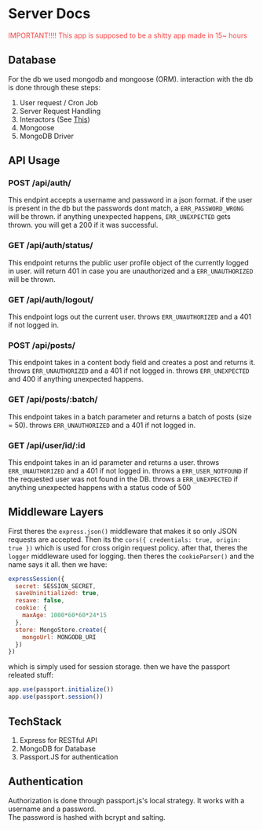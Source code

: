 # Server Docs
<p style="color:#F64444">IMPORTANT!!!! This app is supposed to be a shitty app made in 15~ hours</p>

## Database
For the db we used mongodb and mongoose (ORM). interaction with the db is done through these steps:
1. User request / Cron Job
2. Server Request Handling
3. Interactors (See [This](https://medium.com/expedia-group-tech/onion-architecture-deed8a554423))
4. Mongoose
5. MongoDB Driver

## API Usage

### POST /api/auth/
This endpint accepts a username and password in a json format. if the user is present in the db but the passwords dont match, a `ERR_PASSWORD_WRONG` will be thrown. if anything unexpected happens, `ERR_UNEXPECTED` gets thrown. you will get a 200 if it was successful.

### GET /api/auth/status/
This endpoint returns the public user profile object of the currently logged in user. will return 401 in case you are unauthorized and a `ERR_UNAUTHORIZED` will be thrown.

### GET /api/auth/logout/
This endpoint logs out the current user. throws `ERR_UNAUTHORIZED` and a 401 if not logged in.

### POST /api/posts/
This endpoint takes in a content body field and creates a post and returns it. throws `ERR_UNAUTHORIZED` and a 401 if not logged in. throws `ERR_UNEXPECTED` and 400 if anything unexpected happens.

### GET /api/posts/:batch/
This endpoint takes in a batch parameter and returns a batch of posts (size = 50). throws `ERR_UNAUTHORIZED` and a 401 if not logged in.

### GET /api/user/id/:id
This endpoint takes in an id parameter and returns a user. throws `ERR_UNAUTHORIZED` and a 401 if not logged in. throws a `ERR_USER_NOTFOUND` if the requested user was not found in the DB. throws a `ERR_UNEXPECTED` if anything unexpected happens with a status code of 500

## Middleware Layers
First theres the `express.json()` middleware that makes it so only JSON requests are accepted. Then its the `cors({ credentials: true, origin: true })` which is used for cross origin request policy. after that, theres the `logger` middleware used for logging. then theres the `cookieParser()` and the name says it all. then we have:
```javascript
expressSession({
  secret: SESSION_SECRET,
  saveUninitialized: true,
  resave: false,
  cookie: {
    maxAge: 1000*60*60*24*15
  },
  store: MongoStore.create({
    mongoUrl: MONGODB_URI
  })
})
```

which is simply used for session storage. then we have the passport releated stuff:
```javascript
app.use(passport.initialize())
app.use(passport.session())
```

## TechStack
1. Express for RESTful API
2. MongoDB for Database
3. Passport.JS for authentication

## Authentication

Authorization is done through passport.js's local strategy. It works with a username and a password.<br/>
The password is hashed with bcrypt and salting.